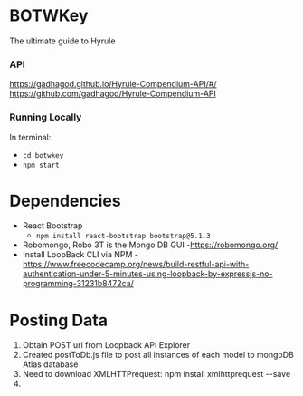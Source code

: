 # BOTWKey
The ultimate guide to Hyrule

### API
https://gadhagod.github.io/Hyrule-Compendium-API/#/
https://github.com/gadhagod/Hyrule-Compendium-API

### Running Locally
In terminal: 
- `cd botwkey`
- `npm start`

# Dependencies
- React Bootstrap
  - `npm install react-bootstrap bootstrap@5.1.3`
- Robomongo, Robo 3T is the Mongo DB GUI
  -https://robomongo.org/
- Install LoopBack CLI via NPM
  -https://www.freecodecamp.org/news/build-restful-api-with-authentication-under-5-minutes-using-loopback-by-expressjs-no-programming-31231b8472ca/
  
# Posting Data
1. Obtain POST url from Loopback API Explorer
2. Created postToDb.js file to post all instances of each model to mongoDB Atlas database
3. Need to download XMLHTTPrequest: npm install xmlhttprequest --save
4. 
